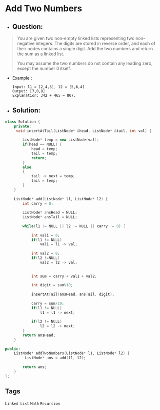 # Add Two Numbers
- ## Question:
>You are given two non-empty linked lists representing two non-negative integers. The digits are stored in reverse order, and each of their nodes contains a single digit. Add the two numbers and return the sum as a linked list.
>
>You may assume the two numbers do not contain any leading zero, except the number 0 itself.

- Example :

      Input: l1 = [2,4,3], l2 = [5,6,4]
      Output: [7,0,8]
      Explanation: 342 + 465 = 807.
      
- ## Solution:
```cpp
class Solution { 
    private:
     void insertAtTail(ListNode* &head, ListNode* &tail, int val) {
        
        ListNode* temp = new ListNode(val);
        if(head == NULL) {
            head = temp;
            tail = temp;
            return;
        }
        else
        {
            tail -> next = temp;
            tail = temp;
        }
    }
    
    ListNode* add(ListNode* l1, ListNode* l2) {
        int carry = 0;
        
        ListNode* ansHead = NULL;
        ListNode* ansTail = NULL;
        
        while(l1 != NULL || l2 != NULL || carry != 0) {
            
            int val1 = 0;
            if(l1 != NULL)
                val1 = l1 -> val;
                
            int val2 = 0;
            if(l2 !=NULL)
                val2 = l2 -> val;
            
            
            int sum = carry + val1 + val2;
            
            int digit = sum%10;
            
            insertAtTail(ansHead, ansTail, digit);
            
            carry = sum/10;
            if(l1 != NULL)
                l1 = l1 -> next;
            
            if(l2 != NULL)
                l2 = l2 -> next;
        }
        return ansHead;
    }
    
public:
    ListNode* addTwoNumbers(ListNode* l1, ListNode* l2) {
         ListNode* ans = add(l1, l2);
        
        return ans;
    }
};
```
## Tags

`Linked List` `Math` `Recursion`
